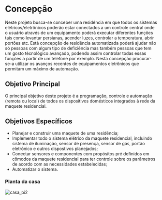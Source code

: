 # **Concepção**

Neste projeto busca-se conceber uma residência em que todos os sistemas elétricos/eletrônicos poderão estar conectados a um controle central onde o usuário através de um equipamento poderá executar diferentes funções tais como levantar persianas, acender luzes, controlar a temperatura, abrir portões etc. Está concepção de residência automatizada poderá ajudar não só pessoas com algum tipo de deficiência mas também pessoas que tem um gosto técnológico avançado, podendo assim controlar todas essas funções a partir de um telefone por exemplo. Nesta concepção procurar-se-a utilizar os avanços recentes de equipamentos eletrônicos que permitam um máximo de automação.

## **Objetivo Principal**

O principal objetivo deste projeto é a programação, controle e automação (remota ou local) de todos os dispositivos domésticos integrados à rede da maquete residencial.

## **Objetivos Específicos**

* Planejar e construir uma maquete de uma residência;
* Implementar todo o sistema elétrico da maquete residencial, incluindo sistema de iluminação, sensor de presença, sensor de gás, portão eletrônico e outros dispostivos planejados;
* Conectar sensores e componentes com propósitos pré definidos em cômodos da maquete residencial para ter controle sobre os parâmetros de acordo com as necessidades estabelecidas;
* Automatizar o sistema.

### Planta da casa

![casa_pi2](https://user-images.githubusercontent.com/84546006/123334647-c8852600-d519-11eb-81b9-aad5951513af.png)
